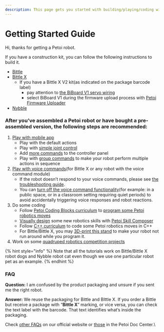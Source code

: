```yaml
---
description: This page gets you started with building/playing/coding with your Petoi robots
---
```


# Getting Started Guide

Hi, thanks for getting a Petoi robot.

If you have a construction kit, you can follow the following instructions to build it.

* [Bittle](https://bittle.petoi.com/1-tools-and-preparation)
* [Bittle X](https://bittle-x.petoi.com/1-preparation)
  * If you have a Bittle X V2 kit(as indicated on the package barcode label)
    * pay attention to [the BiBoard V1 servo wiring](https://bittle.petoi.com/4-connect-the-wires/biboard-v1)
    * select BiBoard V1 during the firmware upload process with [Petoi Firmware Uploader](https://docs.petoi.com/desktop-app/firmware-uploader#biboard-for-bittle-x)
* [Nybble](https://nybble.petoi.com/chapter1)

### After you’ve assembled a Petoi robot or have bought a pre-assembled version, the following steps are recommended:

1. [Play with mobile app](https://docs.petoi.com/mobile-app/controller)
   * Play with the default actions
   * Play with [simple joint control](https://docs.petoi.com/mobile-app/controller#move-bittles-head-move-joint-angle)
   * Add [more commands](https://docs.petoi.com/mobile-app/controller#available-commands-to-be-added) to the controller panel
   * Play with [group commands](https://docs.petoi.com/mobile-app/controller#create-a-group-command) to make your robot perform multiple actions in sequence
2. [Play with voice commands](https://docs.petoi.com/extensible-modules/voice-command-module#play-with-the-voice-commands)(for Bittle X or any robot with the voice command module)
   * If the robot doesn’t respond to your voice commands,  please see [the troubleshooting guide](https://docs.petoi.com/extensible-modules/voice-command-module#how-to-debug-if-the-voice-command-doesnt-work).
   * You can [turn off the voice command functionality](https://docs.petoi.com/extensible-modules/voice-command-module#id-2.-turn-on-off-the-voice-command-functionality-audio-response-and-robotics-reaction)(for example: in a public space, or in a classroom setting requiring quiet periods) to avoid accidentally triggering voice responses and robot reactions.
3. Do some coding
   * Follow [Petoi Coding Blocks curriculum](https://www.petoi.com/pages/free-quadruped-robotics-curriculum-scratch-coding) to [program some Petoi robotics moves](https://www.youtube.com/playlist?list=PLHMFXft_rV6POrzm8O12Nybdy1-FS1ymg)
   * [Visually design](https://www.youtube.com/playlist?list=PLHMFXft_rV6MTs8HMxSOvRAQektoXtaMG) some new robotics skills with [Petoi Skill Composer](https://docs.petoi.com/desktop-app/skill-composer)&#x20;
   * Follow [C++ curriculum](https://www.petoi.com/pages/free-cplusplus-quadruped-robotics-curriculum) to code some Petoi robotics moves in C++
   * For Bittle/Bittle X, you may [3D-print this stand](https://github.com/PetoiCamp/NonCodeFiles/tree/master/stl/BittleStand) to make your robot not run around while you program it.
4. Work on some [quadruped robotics competition projects](https://www.petoi.com/blogs/blog/robot-competitions-with-petoi)

{% hint style="info" %}
Note that all the tutorials work on Bittle/Bittle X robot dogs and Nybble robot cat even though we use one particular robot pet as an example.
{% endhint %}

### FAQ

**Question:** I am confused by the product packaging and unsure if you sent me the right robot.

**Answer:** We reuse the packaging for Bittle and BIttle X.  If you order a Bittle but receive a package with “**Bittle X**” marking, or vice versa,  you can check the text label with the barcode.  That text identifies what’s inside the packaging.

Check [other FAQs](https://www.petoi.com/pages/faq) on our official website or [those](https://docs.petoi.com/technical-support/faq-frequently-asked-questions) in the Petoi Doc Center.\
